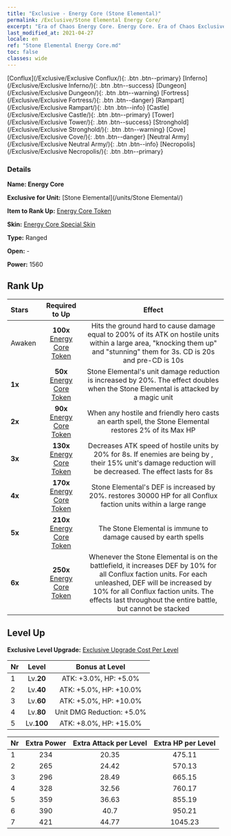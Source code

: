 ```yaml
---
title: "Exclusive - Energy Core (Stone Elemental)"
permalink: /Exclusive/Stone Elemental Energy Core/
excerpt: "Era of Chaos Energy Core. Energy Core. Era of Chaos Exclusive Energy Core. Stone Elemental Exclusive."
last_modified_at: 2021-04-27
locale: en
ref: "Stone Elemental Energy Core.md"
toc: false
classes: wide
---
```

 [Conflux](/Exclusive/Exclusive Conflux/){: .btn .btn--primary} [Inferno](/Exclusive/Exclusive Inferno/){: .btn .btn--success} [Dungeon](/Exclusive/Exclusive Dungeon/){: .btn .btn--warning} [Fortress](/Exclusive/Exclusive Fortress/){: .btn .btn--danger} [Rampart](/Exclusive/Exclusive Rampart/){: .btn .btn--info} [Castle](/Exclusive/Exclusive Castle/){: .btn .btn--primary} [Tower](/Exclusive/Exclusive Tower/){: .btn .btn--success} [Stronghold](/Exclusive/Exclusive Stronghold/){: .btn .btn--warning} [Cove](/Exclusive/Exclusive Cove/){: .btn .btn--danger} [Neutral Army](/Exclusive/Exclusive Neutral Army/){: .btn .btn--info} [Necropolis](/Exclusive/Exclusive Necropolis/){: .btn .btn--primary} 

### Details
 **Name: Energy Core** 

 **Exclusive for Unit:** [Stone Elemental](/units/Stone Elemental/) 

 **Item to Rank Up:** [Energy Core Token](/Items/con_999/)

 **Skin:** [Energy Core Special Skin](/Items/con_667/)

 **Type:** Ranged

 **Open:** -

 **Power:** 1560

## Rank Up

  |     Stars    |  Required to Up | Effect |
  |:-------------|:---------------:|:---------------:|
  |  Awaken  | **100x** [Energy Core Token](/Items/con_999/) | <Rock Strike> Hits the ground hard to cause damage equal to 200% of its ATK on hostile units within a large area, \"knocking them up\" and \"stunning\" them for 3s. CD is 20s and pre-CD is 10s |
  | **1x** <i class="fas fa-star"/> | **50x** [Energy Core Token](/Items/con_999/) | Stone Elemental's unit damage reduction is increased by 20%. The effect doubles when the Stone Elemental is attacked by a magic unit |
  | **2x** <i class="fas fa-star"/> | **90x** [Energy Core Token](/Items/con_999/) | <Clay> When any hostile and friendly hero casts an earth spell, the Stone Elemental restores 2% of its Max HP |
  | **3x** <i class="fas fa-star"/> | **130x** [Energy Core Token](/Items/con_999/) | <Rock Strike> Decreases ATK speed of hostile units by 20% for 8s. If enemies are being <burned> by <Fire Trio>, their 15% unit's damage reduction will be decreased. The effect lasts for 8s |
  | **4x** <i class="fas fa-star"/> | **170x** [Energy Core Token](/Items/con_999/) | Stone Elemental's DEF is increased by 20%. <Clay> restores 30000 HP for all Conflux faction units within a large range |
  | **5x** <i class="fas fa-star"/> | **210x** [Energy Core Token](/Items/con_999/) | The Stone Elemental is immune to damage caused by earth spells |
  | **6x** <i class="fas fa-star"/> | **250x** [Energy Core Token](/Items/con_999/) | <Elemental Resonance> Whenever the Stone Elemental is on the battlefield, it increases DEF by 10% for all Conflux faction units. For each <Rock Strike> unleashed, DEF will be increased by 10% for all Conflux faction units. The effects last throughout the entire battle, but cannot be stacked |


## Level Up
 **Exclusive Level Upgrade:** [Exclusive Upgrade Cost Per Level](/Exclusive/ExclusiveUpgradeCostPerLevel/)

  |  Nr  |   Level  | Bonus at Level |
  |:-----|:--------:|:--------------:|
  | 1 | Lv.**20** | ATK: +3.0%, HP: +5.0% |
  | 2 | Lv.**40** | ATK: +5.0%, HP: +10.0% |
  | 3 | Lv.**60** | ATK: +5.0%, HP: +10.0% |
  | 4 | Lv.**80** | Unit DMG Reduction: +5.0% |
  | 5 | Lv.**100** | ATK: +8.0%, HP: +15.0% |


  |  Nr  |  Extra Power | Extra Attack per Level | Extra HP per Level |
  |:-----|:--------:|:--------:|:--------:|
  | 1 | 234 | 20.35 | 475.11 |
  | 2 | 265 | 24.42 | 570.13 |
  | 3 | 296 | 28.49 | 665.15 |
  | 4 | 328 | 32.56 | 760.17 |
  | 5 | 359 | 36.63 | 855.19 |
  | 6 | 390 | 40.7 | 950.21 |
  | 7 | 421 | 44.77 | 1045.23 |



